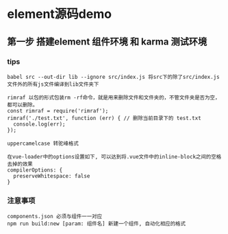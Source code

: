 # element源码demo

## 第一步 搭建element 组件环境 和 karma 测试环境


### tips
```
babel src --out-dir lib --ignore src/index.js 将src下的除了src/index.js文件外的所有js文件编译到lib文件夹下

rimraf 以包的形式包装rm -rf命令，就是用来删除文件和文件夹的，不管文件夹是否为空，都可以删除。
const rimraf = require('rimraf');
rimraf('./test.txt', function (err) { // 删除当前目录下的 test.txt
  console.log(err);
});

uppercamelcase 转驼峰格式

在vue-loader中的options设置如下, 可以达到将.vue文件中的inline-block之间的空格去掉的效果
compilerOptions: {
  preserveWhitespace: false
}

```

### 注意事项
```
components.json 必须与组件一一对应
npm run build:new [param: 组件名] 新建一个组件, 自动化相应的格式
```